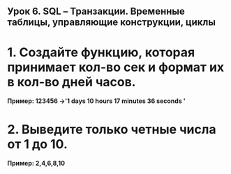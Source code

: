 ## Урок 6. SQL – Транзакции. Временные таблицы, управляющие конструкции, циклы
# 1. Создайте функцию, которая принимает кол-во сек и формат их в кол-во дней часов. 

**Пример: 123456 ->'1 days 10 hours 17 minutes 36 seconds '**
# 2. Выведите только четные числа от 1 до 10. 
**Пример: 2,4,6,8,10**
